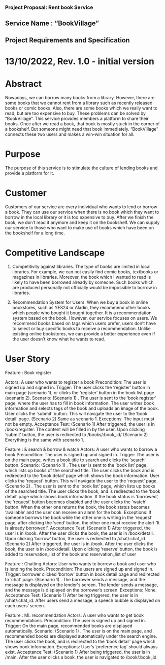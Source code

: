 ### Project Proposal: Rent book Service



## Service Name : “BookVillage”

## Project Requirements and Specification

# 13/10/2022, Rev. 1.0 - initial version

# Abstract

 Nowadays, we can borrow many books from a library. However, there are some books that we cannot rent from a library such as recently released books or comic books. Also, there are some books which we really want to read, but are too expensive to buy.
 These problems can be solved by “BookVillage”. This service provides members a platform to share their books. Once after we read a book, that book is mostly stuck in the corner of a bookshelf. But someone might need that book immediately. “BookVillage” connects these two users and makes a win-win situation for all.

# Purpose

The purpose of this service is to stimulate the culture of lending books and provide a platform for it.

# Customer

Customers of our service are every individual who wants to lend or borrow a book. They can use our service when there is no book which they want to borrow in the local library or it is too expensive to buy. After we finish the book, we don’t read it anymore and keep it on the bookshelf. We can supply our service to those who want to make use of books which have been on the bookshelf for a long time.

# Competitive Landscape

1. Competitivity against libraries. 
The type of books are limited in local libraries. For example, we can not easily find comic books, textbooks or magazines in libraries. Moreover, the book which I wanted to read is likely to have been borrowed already by someone. Such books which are produced personally not officially would be impossible to borrow in libraries. 

2. Recommendation System for Users.
When we buy a book in online bookstores, such as YES24 or Aladin, they recommend other books which people who bought it bought together. It is a recommendation system based on the book. However, our service focuses on users. We recommend books based on tags which users prefer, users don’t have to select or buy specific books to receive a recommendation. Unlike existing online bookstores, we can provide a better experience even if the user doesn’t know what he wants to read. 

# User Story

Feature : Book register

Actors: A user who wants to register a book
Precondition: The user is signed up and signed in.
Trigger: The user clicks the ‘register’ button in main page (scenario 1), or clicks the ‘register’ button in the book list page (scenario 2).
Scenario:
(Scenario 1) .
The user is sent to the ‘book register’ page, where the user has to fill in book information.
The user writes book information and selects tags of the book and uploads an image of the book.
User clicks the ‘submit’ button. This will navigate the user to the ‘book detail’ page.
(Scenario 2)
Same as scenario 1.
Exceptions:
The input must not be empty.
Acceptance Test:
(Scenario 1)
After triggered, the user is in /book/register.
The content will be filled in by the user.
Upon clicking ‘submit’ button, the user is redirected to /books/:book_id/
(Scenario 2)
Everything is the same with scenario 1.
 
Feature :  & search & borrow & watch
Actors: A user who wants to borrow a book
Precondition: The user is signed up and signed in.
Trigger: The user is on the main page, writes a book title to search and clicks the ‘search’ button.
Scenario:
(Scenario 1) .
The user is sent to the ‘book list’ page, which lists up books of the searched title.
The user clicks the book and is redirected to the ‘book detail’ page which shows the book information.
User clicks the ‘request’ button. This will navigate the user to the ‘request’ page.
(Scenario 2) .
The user is sent to the ‘book list’ page, which lists up books of the searched title.
The user clicks the book, and is redirected to the ‘book detail’ page which shows book information.
If the book status is ‘borrowed’, the ‘request’ button becomes disabled and the user clicks the 'watch’ button. 
When the other one returns the book, the book status becomes ‘available’ and the user can receive an alarm for the book.
Exceptions:
If someone borrows the book while the other one is writing in the ‘request’ page, after clicking the ‘send’ button, the other one must receive the alert ‘It is already borrowed!’.
Acceptance Test:
(Scenario 1)
After triggered, the user is in /book.
After the user clicks the book, the user is in /book/detail.
Upon clicking ‘borrow’ button, the user is redirected to /chat/:chat_id
(Scenario 2)
After triggered, the user is in /book.
After the user clicks the book, the user is in /book/detail.
Upon clicking ‘reserve’ button, the book is added to reservation_list of the book and reservation_list of user
 
 
Feature :  Chatting
Actors: User who wants to borrow a book and user who is lending the book.
Precondition: The users are signed up and signed in.
Trigger:  borrower clicked ‘borrow’ button in book detail page and redirected to ‘chat’ page.
(Scenario 1) .
The borrower sends a message, and the message is displayed on the lender's screen.
The lender sends a message, and the message is displayed on the borrower’s screen.
Exceptions:
None.
Acceptance Test:
(Scenario 1)
After being triggered, the user is in /chat/:chat_id.
After users send a message, a speech bubble is displayed on each users’ screen.
 
 
Feature :  ML recommendation
Actors: A user who wants to get book recommendations.
Precondition: The user is signed up and signed in.
Trigger:  On the main page, recommended books are displayed automatically.
Scenario:
(Scenario 1) .
The user is on the main page, and recommended books are displayed automatically under the search engine.
The user clicks the book, and is redirected to the ‘book detail’ page which shows book information.
Exceptions:
User’s ‘preference tag’ should always exist.
Acceptance Test:
(Scenario 1)
After being triggered, the user is in /main.
After the user clicks a book, the user is navigated to /book/:book_id.
